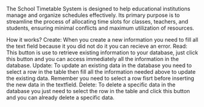 The School Timetable System is designed to help educational institutions manage and organize schedules effectively. 
Its primary purpose is to streamline the process of allocating time slots for classes, teachers, and students, ensuring minimal conflicts and maximum utilization of resources.

How it works?
Create:
When you create a new information you need to fill all the text field because it you did not do it you can recieve an error.
Read:
This button is use to retrieve existing information to your database, just click this button and you can access immediately all the information in the database.
Update:
To update an existing data in the database you need to select a row in the table then fill all the information needed above to update the existing data.
Remember you need to select a row fisrt before inserting the new data in the textfield.
Delete:
To delete a specific data in the database you just need to select the row in the table and click this button and you can already delete a specific data.
